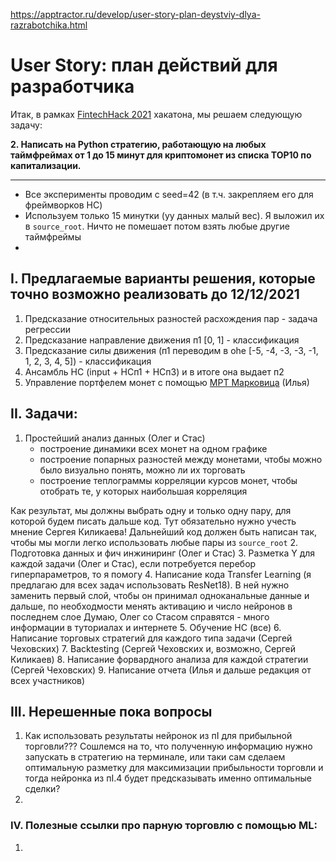 https://apptractor.ru/develop/user-story-plan-deystviy-dlya-razrabotchika.html

# User Story: план действий для разработчика


Итак, в рамках [FintechHack 2021](https://codenrock.com/contests/fintechack/) хакатона, мы решаем следующую задачу:

**2. Написать на Python стратегию, работающую на любых таймфреймах от 1 до 15 минут для криптомонет из списка TOP10 по капитализации.**

----
- Все эксперименты проводим с seed=42 (в т.ч. закрепляем его для фреймворков НС)
- Используем только 15 минутки (уу данных малый вес). Я выложил их в `source_root`. Ничто не помешает потом взять любые другие таймфреймы
- 


## I. Предлагаемые варианты решения, которые точно возможно реализовать до 12/12/2021
1. Предсказание относительных разностей расхождения пар - задача регрессии
2. Предсказание направление движения п1 [0, 1] - классификация
3. Предсказание силы движения (п1 переводим в ohe [-5, -4, -3, -3, -1, 1, 2, 3, 4, 5]) - классификация
4. Ансамбль НС (input + НСп1 + НСп3) и в итоге она выдает п2
5. Управление портфелем монет с помощью [MPT Марковица](https://habr.com/ru/post/561980/) (Илья)


## II. Задачи:
1. Простейший анализ данных  (Олег и Стас)
    - построение динамики всех монет на одном графике
    - построение попарных разностей между монетами, чтобы можно было визуально понять, можно ли их торговать
    - построение теплограммы корреляции курсов монет, чтобы отобрать те, у которых наибольшая корреляция

Как результат, мы должны выбрать одну и только одну пару, для которой будем писать дальше код.
Тут обязательно нужно учесть мнение Сергея Киликаева!
Дальнейший код должен быть написан так, чтобы мы могли легко использовать любые пары из `source_root`
2. Подготовка данных и фич инжиниринг (Олег и Стас)
3. Разметка Y для каждой задачи (Олег и Стас), если потребуется перебор гиперпараметров, то я помогу
4. Написание кода Transfer Learning (я предлагаю для всех задач использовать ResNet18). В ней нужно заменить первый слой,
чтобы он принимал одноканальные данные и дальше, по необходмости менять активацию и число нейронов в последнем слое
Думаю, Олег со Стасом справятся - много информации в туториалах и интернете
5. Обучение НС (все)
6. Написание торговых стратегий для каждого типа задачи (Сергей Чеховских)
7. Backtesting (Сергей Чеховских и, возможно, Сергей Киликаев)
8. Написание форвардного анализа для каждой стратегии (Сергей Чеховских)
9. Написание отчета (Илья и дальше редакция от всех участников)

## III. Нерешенные пока вопросы
1. Как использовать результаты нейронок из пI для прибыльной торговли??? 
Сошлемся на то, что полученную информацию нужно запускать в стратегию на терминале, или таки сам сделаем оптимальную 
разметку для максимизации прибыльности торговли и тогда нейронка из пI.4 будет предсказывать именно оптимальные сделки?
2. 

### IV. Полезные ссылки про парную торговлю с помощью ML:
1. 



